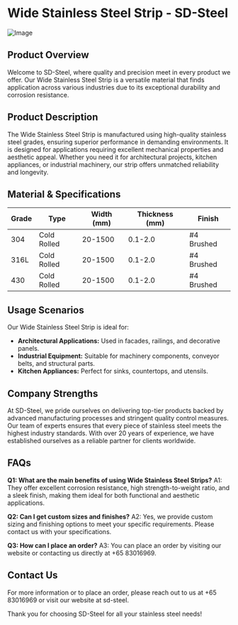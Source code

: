 # Wide Stainless Steel Strip - SD-Steel

![Image](https://github.com/user-attachments/assets/2567258e-e124-4816-932d-1809bd27ef0b)

## Product Overview
Welcome to SD-Steel, where quality and precision meet in every product we offer. Our Wide Stainless Steel Strip is a versatile material that finds application across various industries due to its exceptional durability and corrosion resistance.

## Product Description
The Wide Stainless Steel Strip is manufactured using high-quality stainless steel grades, ensuring superior performance in demanding environments. It is designed for applications requiring excellent mechanical properties and aesthetic appeal. Whether you need it for architectural projects, kitchen appliances, or industrial machinery, our strip offers unmatched reliability and longevity.

## Material & Specifications

| Grade | Type         | Width (mm) | Thickness (mm) | Finish   |
|-------|--------------|------------|----------------|----------|
| 304   | Cold Rolled | 20-1500    | 0.1-2.0        | #4 Brushed |
| 316L  | Cold Rolled | 20-1500    | 0.1-2.0        | #4 Brushed |
| 430   | Cold Rolled | 20-1500    | 0.1-2.0        | #4 Brushed |

## Usage Scenarios
Our Wide Stainless Steel Strip is ideal for:
- **Architectural Applications:** Used in facades, railings, and decorative panels.
- **Industrial Equipment:** Suitable for machinery components, conveyor belts, and structural parts.
- **Kitchen Appliances:** Perfect for sinks, countertops, and utensils.

## Company Strengths
At SD-Steel, we pride ourselves on delivering top-tier products backed by advanced manufacturing processes and stringent quality control measures. Our team of experts ensures that every piece of stainless steel meets the highest industry standards. With over 20 years of experience, we have established ourselves as a reliable partner for clients worldwide.

## FAQs
**Q1: What are the main benefits of using Wide Stainless Steel Strips?**
A1: They offer excellent corrosion resistance, high strength-to-weight ratio, and a sleek finish, making them ideal for both functional and aesthetic applications.

**Q2: Can I get custom sizes and finishes?**
A2: Yes, we provide custom sizing and finishing options to meet your specific requirements. Please contact us with your specifications.

**Q3: How can I place an order?**
A3: You can place an order by visiting our website or contacting us directly at +65 83016969.

## Contact Us
For more information or to place an order, please reach out to us at +65 83016969 or visit our website at  sd-steel.

Thank you for choosing SD-Steel for all your stainless steel needs!